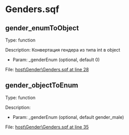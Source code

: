 # Genders.sqf

## gender_enumToObject

Type: function

Description: Конвертация гендера из типа int в object
- Param: _genderEnum (optional, default 0)

File: [host\Gender\Genders.sqf at line 28](../../../Src/host/Gender/Genders.sqf#L28)
## gender_objectToEnum

Type: function

Description: 
- Param: _genderEnum (optional, default gender_male)

File: [host\Gender\Genders.sqf at line 35](../../../Src/host/Gender/Genders.sqf#L35)
